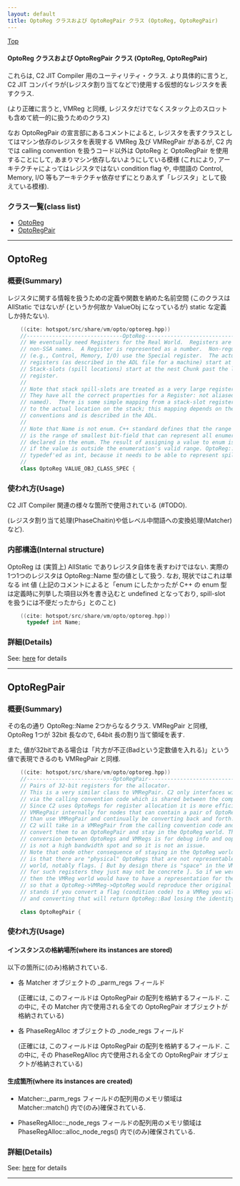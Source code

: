 ```yaml
---
layout: default
title: OptoReg クラスおよび OptoRegPair クラス (OptoReg, OptoRegPair)
---
```

[Top](../index.html)

#### OptoReg クラスおよび OptoRegPair クラス (OptoReg, OptoRegPair)

これらは, C2 JIT Compiler 用のユーティリティ・クラス.
より具体的に言うと, C2 JIT コンパイラが(レジスタ割り当てなどで)使用する仮想的なレジスタを表すクラス.

(より正確に言うと, VMReg と同様, レジスタだけでなくスタック上のスロットも含めて統一的に扱うためのクラス)

なお OptoRegPair の宣言部にあるコメントによると, 
レジスタを表すクラスとしてはマシン依存のレジスタを表現する VMReg 及び VMRegPair があるが,
C2 内では calling convention を扱うコード以外は 
OptoReg と OptoRegPair を使用することにして, あまりマシン依存しないようにしている模様
(これにより, アーキテクチャによってはレジスタではない condition flag や, 
 中間語の Control, Memory, I/O 等もアーキテクチャ依存せずにとりあえず「レジスタ」として扱えている模様).



### クラス一覧(class list)

  * [OptoReg](#noHeZHM90H)
  * [OptoRegPair](#noediOVbla)


---
## <a name="noHeZHM90H" id="noHeZHM90H">OptoReg</a>

### 概要(Summary)
レジスタに関する情報を扱うための定義や関数を納めた名前空間
(このクラスは AllStatic ではないが (というか何故か ValueObj になっているが) static な定義しか持たない).


```cpp
    ((cite: hotspot/src/share/vm/opto/optoreg.hpp))
    //------------------------------OptoReg----------------------------------------
    // We eventually need Registers for the Real World.  Registers are essentially
    // non-SSA names.  A Register is represented as a number.  Non-regular values
    // (e.g., Control, Memory, I/O) use the Special register.  The actual machine
    // registers (as described in the ADL file for a machine) start at zero.
    // Stack-slots (spill locations) start at the nest Chunk past the last machine
    // register.
    //
    // Note that stack spill-slots are treated as a very large register set.
    // They have all the correct properties for a Register: not aliased (unique
    // named).  There is some simple mapping from a stack-slot register number
    // to the actual location on the stack; this mapping depends on the calling
    // conventions and is described in the ADL.
    //
    // Note that Name is not enum. C++ standard defines that the range of enum
    // is the range of smallest bit-field that can represent all enumerators
    // declared in the enum. The result of assigning a value to enum is undefined
    // if the value is outside the enumeration's valid range. OptoReg::Name is
    // typedef'ed as int, because it needs to be able to represent spill-slots.
    //
    class OptoReg VALUE_OBJ_CLASS_SPEC {
```

### 使われ方(Usage)
C2 JIT Compiler 関連の様々な箇所で使用されている (#TODO).

(レジスタ割り当て処理(PhaseChaitin)や低レベル中間語への変換処理(Matcher)など).

### 内部構造(Internal structure)
OptoReg は (実質上) AllStatic でありレジスタ自体を表すわけではない.
実際の 1つ1つのレジスタは OptoReg::Name 型の値として扱う. 
なお, 現状ではこれは単なる int 値 
(上記のコメントによると「enum にしたかったが 
C++ の enum 型は定義時に列挙した項目以外を書き込むと undefined となっており, 
spill-slot を扱うには不便だったから」とのこと)


```cpp
    ((cite: hotspot/src/share/vm/opto/optoreg.hpp))
      typedef int Name;
```




### 詳細(Details)
See: [here](../doxygen/classOptoReg.html) for details

---
## <a name="noediOVbla" id="noediOVbla">OptoRegPair</a>

### 概要(Summary)
その名の通り OptoReg::Name 2つからなるクラス.
VMRegPair と同様, OptoReg 1つが 32bit 長なので, 64bit 長の割り当て領域を表す.

また, 値が32bitである場合は「片方が不正(Badという定数値を入れる)」という値で表現できるのも VMRegPair と同様.


```cpp
    ((cite: hotspot/src/share/vm/opto/optoreg.hpp))
    //---------------------------OptoRegPair-------------------------------------------
    // Pairs of 32-bit registers for the allocator.
    // This is a very similar class to VMRegPair. C2 only interfaces with VMRegPair
    // via the calling convention code which is shared between the compilers.
    // Since C2 uses OptoRegs for register allocation it is more efficient to use
    // VMRegPair internally for nodes that can contain a pair of OptoRegs rather
    // than use VMRegPair and continually be converting back and forth. So normally
    // C2 will take in a VMRegPair from the calling convention code and immediately
    // convert them to an OptoRegPair and stay in the OptoReg world. The only over
    // conversion between OptoRegs and VMRegs is for debug info and oopMaps. This
    // is not a high bandwidth spot and so it is not an issue.
    // Note that onde other consequence of staying in the OptoReg world with OptoRegPairs
    // is that there are "physical" OptoRegs that are not representable in the VMReg
    // world, notably flags. [ But by design there is "space" in the VMReg world
    // for such registers they just may not be concrete ]. So if we were to use VMRegPair
    // then the VMReg world would have to have a representation for these registers
    // so that a OptoReg->VMReg->OptoReg would reproduce ther original OptoReg. As it
    // stands if you convert a flag (condition code) to a VMReg you will get VMRegImpl::Bad
    // and converting that will return OptoReg::Bad losing the identity of the OptoReg.
    
    class OptoRegPair {
```

### 使われ方(Usage)
#### インスタンスの格納場所(where its instances are stored)
以下の箇所に(のみ)格納されている.

* 各 Matcher オブジェクトの _parm_regs フィールド   
  
  (正確には, このフィールドは OptoRegPair の配列を格納するフィールド.
  この中に, その Matcher 内で使用される全ての OptoRegPair オブジェクトが格納されている)

* 各 PhaseRegAlloc オブジェクトの _node_regs フィールド
  
  (正確には, このフィールドは OptoRegPair の配列を格納するフィールド.
  この中に, その PhaseRegAlloc 内で使用される全ての OptoRegPair オブジェクトが格納されている)
  
#### 生成箇所(where its instances are created)
* Matcher::_parm_regs フィールドの配列用のメモリ領域は
  Matcher::match() 内で(のみ)確保されている. 

* PhaseRegAlloc::_node_regs フィールドの配列用のメモリ領域は
  PhaseRegAlloc::alloc_node_regs() 内で(のみ)確保されている. 





### 詳細(Details)
See: [here](../doxygen/classOptoRegPair.html) for details

---
